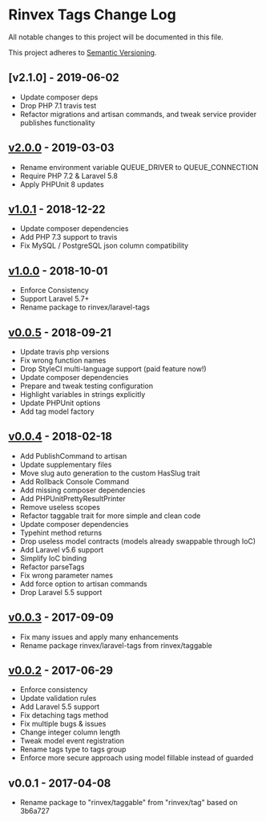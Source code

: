 # Rinvex Tags Change Log

All notable changes to this project will be documented in this file.

This project adheres to [Semantic Versioning](CONTRIBUTING.md).


## [v2.1.0] - 2019-06-02
- Update composer deps
- Drop PHP 7.1 travis test
- Refactor migrations and artisan commands, and tweak service provider publishes functionality

## [v2.0.0] - 2019-03-03
- Rename environment variable QUEUE_DRIVER to QUEUE_CONNECTION
- Require PHP 7.2 & Laravel 5.8
- Apply PHPUnit 8 updates

## [v1.0.1] - 2018-12-22
- Update composer dependencies
- Add PHP 7.3 support to travis
- Fix MySQL / PostgreSQL json column compatibility

## [v1.0.0] - 2018-10-01
- Enforce Consistency
- Support Laravel 5.7+
- Rename package to rinvex/laravel-tags

## [v0.0.5] - 2018-09-21
- Update travis php versions
- Fix wrong function names
- Drop StyleCI multi-language support (paid feature now!)
- Update composer dependencies
- Prepare and tweak testing configuration
- Highlight variables in strings explicitly
- Update PHPUnit options
- Add tag model factory

## [v0.0.4] - 2018-02-18
- Add PublishCommand to artisan
- Update supplementary files
- Move slug auto generation to the custom HasSlug trait
- Add Rollback Console Command
- Add missing composer dependencies
- Add PHPUnitPrettyResultPrinter
- Remove useless scopes
- Refactor taggable trait for more simple and clean code
- Update composer dependencies
- Typehint method returns
- Drop useless model contracts (models already swappable through IoC)
- Add Laravel v5.6 support
- Simplify IoC binding
- Refactor parseTags
- Fix wrong parameter names
- Add force option to artisan commands
- Drop Laravel 5.5 support

## [v0.0.3] - 2017-09-09
- Fix many issues and apply many enhancements
- Rename package rinvex/laravel-tags from rinvex/taggable

## [v0.0.2] - 2017-06-29
- Enforce consistency
- Update validation rules
- Add Laravel 5.5 support
- Fix detaching tags method
- Fix multiple bugs & issues
- Change integer column length
- Tweak model event registration
- Rename tags type to tags group
- Enforce more secure approach using model fillable instead of guarded

## v0.0.1 - 2017-04-08
- Rename package to "rinvex/taggable" from "rinvex/tag" based on 3b6a727

[v2.0.0]: https://github.com/rinvex/laravel-tags/compare/v1.0.1...v2.0.0
[v1.0.1]: https://github.com/rinvex/laravel-tags/compare/v1.0.0...v1.0.1
[v1.0.0]: https://github.com/rinvex/laravel-tags/compare/v0.0.5...v1.0.0
[v0.0.5]: https://github.com/rinvex/laravel-tags/compare/v0.0.4...v0.0.5
[v0.0.4]: https://github.com/rinvex/laravel-tags/compare/v0.0.3...v0.0.4
[v0.0.3]: https://github.com/rinvex/laravel-tags/compare/v0.0.2...v0.0.3
[v0.0.2]: https://github.com/rinvex/laravel-tags/compare/v0.0.1...v0.0.2
